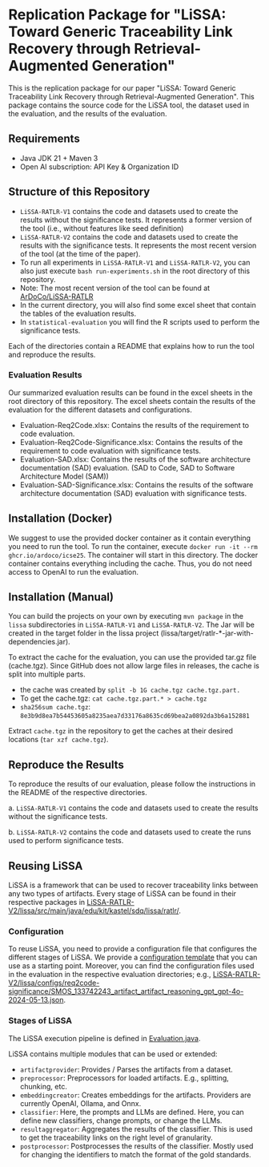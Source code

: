 
# Replication Package for "LiSSA: Toward Generic Traceability Link Recovery through Retrieval-Augmented Generation"
This is the replication package for our paper "LiSSA: Toward Generic Traceability Link Recovery through Retrieval-Augmented Generation". This package contains the source code for the LiSSA tool, the dataset used in the evaluation, and the results of the evaluation.

## Requirements
- Java JDK 21 + Maven 3
- Open AI subscription: API Key & Organization ID

## Structure of this Repository
* `LiSSA-RATLR-V1` contains the code and datasets used to create the results without the significance tests. It represents a former version of the tool (i.e., without features like seed definition)
* `LiSSA-RATLR-V2` contains the code and datasets used to create the results with the significance tests. It represents the most recent version of the tool (at the time of the paper).
* To run all experiments in `LiSSA-RATLR-V1` and `LiSSA-RATLR-V2`, you can also just execute `bash run-experiments.sh` in the root directory of this repository.
* Note: The most recent version of the tool can be found at [ArDoCo/LiSSA-RATLR](https://github.com/ArDoCo/LiSSA-RATLR)
* In the current directory, you will also find some excel sheet that contain the tables of the evaluation results.
* In `statistical-evaluation` you will find the R scripts used to perform the significance tests.


Each of the directories contain a README that explains how to run the tool and reproduce the results.

### Evaluation Results
Our summarized evaluation results can be found in the excel sheets in the root directory of this repository. The excel sheets contain the results of the evaluation for the different datasets and configurations.

* Evaluation-Req2Code.xlsx: Contains the results of the requirement to code evaluation.
* Evaluation-Req2Code-Significance.xlsx: Contains the results of the requirement to code evaluation with significance tests.
* Evaluation-SAD.xlsx: Contains the results of the software architecture documentation (SAD) evaluation. (SAD to Code, SAD to Software Architecture Model (SAM))
* Evaluation-SAD-Significance.xlsx: Contains the results of the software architecture documentation (SAD) evaluation with significance tests.

## Installation (Docker)
We suggest to use the provided docker container as it contain everything you need to run the tool. To run the container, execute `docker run -it --rm ghcr.io/ardoco/icse25`. The container will start in this directory.
The docker container contains everything including the cache. Thus, you do not need access to OpenAI to run the evaluation.

## Installation (Manual)
You can build the projects on your own by executing `mvn package` in the `lissa` subdirectories in `LiSSA-RATLR-V1` and `LiSSA-RATLR-V2`. The Jar will be created in the target folder in the lissa project (lissa/target/ratlr-*-jar-with-dependencies.jar).

To extract the cache for the evaluation, you can use the provided tar.gz file (cache.tgz).
Since GitHub does not allow large files in releases, the cache is split into multiple parts.
* the cache was created by `split -b 1G cache.tgz cache.tgz.part.`
* To get the cache.tgz: `cat cache.tgz.part.* > cache.tgz`
* `sha256sum cache.tgz`: `8e3b9d8ea7b54453605a8235aea7d33176a8635cd69bea2a0892da3b6a152881`

Extract `cache.tgz` in the repository to get the caches at their desired locations (`tar xzf cache.tgz`).


## Reproduce the Results
To reproduce the results of our evaluation, please follow the instructions in the README of the respective directories.

a. `LiSSA-RATLR-V1` contains the code and datasets used to create the results without the significance tests.

b. `LiSSA-RATLR-V2` contains the code and datasets used to create the runs used to perform significance tests.

## Reusing LiSSA
LiSSA is a framework that can be used to recover traceability links between any two types of artifacts.
Every stage of LiSSA can be found in their respective packages in [LiSSA-RATLR-V2/lissa/src/main/java/edu/kit/kastel/sdq/lissa/ratlr/](LiSSA-RATLR-V2/lissa/src/main/java/edu/kit/kastel/sdq/lissa/ratlr/).

### Configuration
To reuse LiSSA, you need to provide a configuration file that configures the different stages of LiSSA.
We provide a [configuration template](LiSSA-RATLR-V2/lissa/config-template.json) that you can use as a starting point. Moreover, you can find the configuration files used in the evaluation in the respective evaluation directories; e.g., [LiSSA-RATLR-V2/lissa/configs/req2code-significance/SMOS_133742243_artifact_artifact_reasoning_gpt_gpt-4o-2024-05-13.json](LiSSA-RATLR-V2/lissa/configs/req2code-significance/SMOS_133742243_artifact_artifact_reasoning_gpt_gpt-4o-2024-05-13.json).

### Stages of LiSSA
The LiSSA execution pipeline is defined in [Evaluation.java](LiSSA-RATLR-V2/lissa/src/main/java/edu/kit/kastel/sdq/lissa/ratlr/Evaluation.java).

LiSSA contains multiple modules that can be used or extended:

* `artifactprovider`: Provides / Parses the artifacts from a dataset.
* `preprocessor`: Preprocessors for loaded artifacts. E.g., splitting, chunking, etc.
* `embeddingcreator`: Creates embeddings for the artifacts. Providers are currently OpenAI, Ollama, and Onnx.
* `classifier`: Here, the prompts and LLMs are defined. Here, you can define new classifiers, change prompts, or change the LLMs.
* `resultaggregator`: Aggregates the results of the classifier. This is used to get the traceability links on the right level of granularity.
* `postprocessor`: Postprocesses the results of the classifier. Mostly used for changing the identifiers to match the format of the gold standards.
